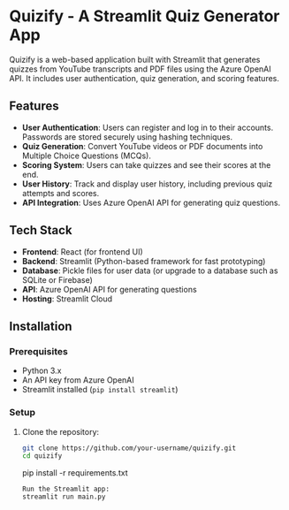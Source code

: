 # Quizify - A Streamlit Quiz Generator App

Quizify is a web-based application built with Streamlit that generates quizzes from YouTube transcripts and PDF files using the Azure OpenAI API. It includes user authentication, quiz generation, and scoring features. 

## Features

- **User Authentication**: Users can register and log in to their accounts. Passwords are stored securely using hashing techniques.
- **Quiz Generation**: Convert YouTube videos or PDF documents into Multiple Choice Questions (MCQs).
- **Scoring System**: Users can take quizzes and see their scores at the end.
- **User History**: Track and display user history, including previous quiz attempts and scores.
- **API Integration**: Uses Azure OpenAI API for generating quiz questions.

## Tech Stack

- **Frontend**: React (for frontend UI)
- **Backend**: Streamlit (Python-based framework for fast prototyping)
- **Database**: Pickle files for user data (or upgrade to a database such as SQLite or Firebase)
- **API**: Azure OpenAI API for generating questions
- **Hosting**: Streamlit Cloud

## Installation

### Prerequisites

- Python 3.x
- An API key from Azure OpenAI
- Streamlit installed (`pip install streamlit`)


### Setup

1. Clone the repository:

   ```bash
   git clone https://github.com/your-username/quizify.git
   cd quizify

   ```
   pip install -r requirements.txt

   ```
   Run the Streamlit app:
   streamlit run main.py

